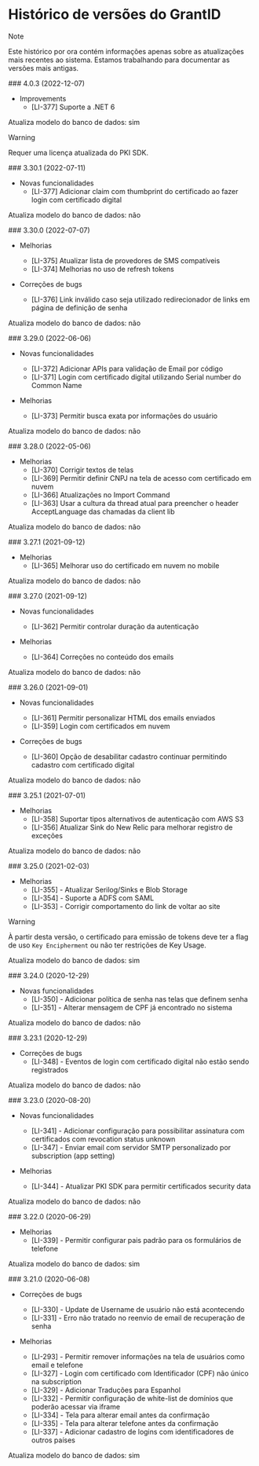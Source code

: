 ﻿# Histórico de versões do GrantID

> [!NOTE]
> Este histórico por ora contém informações apenas sobre as atualizações mais recentes ao sistema. Estamos
> trabalhando para documentar as versões mais antigas.

<a name="v4-0-3" />
### 4.0.3 (2022-12-07)

* Improvements
  * [LI-377] Suporte a .NET 6

Atualiza modelo do banco de dados: sim

> [!WARNING]
> Requer uma licença atualizada do PKI SDK.

<a name="v3-30-1" />
### 3.30.1 (2022-07-11)

* Novas funcionalidades
  * [LI-377] Adicionar claim com thumbprint do certificado ao fazer login com certificado digital

Atualiza modelo do banco de dados: não

<a name="v3-30-0" />
### 3.30.0 (2022-07-07)

* Melhorias
  * [LI-375] Atualizar lista de provedores de SMS compatíveis
  * [LI-374] Melhorias no uso de refresh tokens

* Correções de bugs
  * [LI-376] Link inválido caso seja utilizado redirecionador de links em página de definição de senha

Atualiza modelo do banco de dados: não

<a name="v3-29-0" />
### 3.29.0 (2022-06-06)

* Novas funcionalidades
  * [LI-372] Adicionar APIs para validação de Email por código
  * [LI-371] Login com certificado digital utilizando Serial number do Common Name

* Melhorias
  * [LI-373] Permitir busca exata por informações do usuário

Atualiza modelo do banco de dados: não

<a name="v3-28-0" />
### 3.28.0 (2022-05-06)

* Melhorias
  * [LI-370] Corrigir textos de telas
  * [LI-369] Permitir definir CNPJ na tela de acesso com certificado em nuvem
  * [LI-366] Atualizações no Import Command
  * [LI-363] Usar a cultura da thread atual para preencher o header AcceptLanguage das chamadas da client lib

Atualiza modelo do banco de dados: não

<a name="v3-27-1" />
### 3.27.1 (2021-09-12)

* Melhorias
  * [LI-365] Melhorar uso do certificado em nuvem no mobile

Atualiza modelo do banco de dados: não

<a name="v3-27-0" />
### 3.27.0 (2021-09-12)

* Novas funcionalidades
  * [LI-362] Permitir controlar duração da autenticação

* Melhorias
  * [LI-364] Correções no conteúdo dos emails

Atualiza modelo do banco de dados: não

<a name="v3-26-0" />
### 3.26.0 (2021-09-01)

* Novas funcionalidades
  * [LI-361] Permitir personalizar HTML dos emails enviados
  * [LI-359] Login com certificados em nuvem

* Correções de bugs
  * [LI-360] Opção de desabilitar cadastro continuar permitindo cadastro com certificado digital

Atualiza modelo do banco de dados: não

<a name="v3-25-1" />
### 3.25.1 (2021-07-01)

* Melhorias
  * [LI-358] Suportar tipos alternativos de autenticação com AWS S3
  * [LI-356] Atualizar Sink do New Relic para melhorar registro de exceções

Atualiza modelo do banco de dados: não

<a name="v3-25-0" />
### 3.25.0 (2021-02-03)

* Melhorias
  * [LI-355] - Atualizar Serilog/Sinks e Blob Storage
  * [LI-354] - Suporte a ADFS com SAML
  * [LI-353] - Corrigir comportamento do link de voltar ao site

> [!WARNING]
> À partir desta versão, o certificado para emissão de tokens deve ter a flag de uso `Key Encipherment` ou não ter restrições de Key Usage.

Atualiza modelo do banco de dados: sim

<a name="v3-24-0" />
### 3.24.0 (2020-12-29)

* Novas funcionalidades
  * [LI-350] - Adicionar política de senha nas telas que definem senha
  * [LI-351] - Alterar mensagem de CPF já encontrado no sistema

Atualiza modelo do banco de dados: não

<a name="v3-23-1" />
### 3.23.1 (2020-12-29)

* Correções de bugs
  * [LI-348] - Eventos de login com certificado digital não estão sendo registrados

Atualiza modelo do banco de dados: não

<a name="v3-23-0" />
### 3.23.0 (2020-08-20)

* Novas funcionalidades
  * [LI-341] - Adicionar configuração para possibilitar assinatura com certificados com revocation status unknown
  * [LI-347] - Enviar email com servidor SMTP personalizado por subscription (app setting)

* Melhorias
  * [LI-344] - Atualizar PKI SDK para permitir certificados security data

Atualiza modelo do banco de dados: não

<a name="v3-22-0" />
### 3.22.0 (2020-06-29)

* Melhorias
  * [LI-339] - Permitir configurar pais padrão para os formulários de telefone

Atualiza modelo do banco de dados: sim


<a name="v3-21-0" />
### 3.21.0 (2020-06-08)

* Correções de bugs
  * [LI-330] - Update de Username de usuário não está acontecendo
  * [LI-331] - Erro não tratado no reenvio de email de recuperação de senha

* Melhorias
  * [LI-293] - Permitir remover informações na tela de usuários como email e telefone
  * [LI-327] - Login com certificado com Identificador (CPF) não único na subscription
  * [LI-329] - Adicionar Traduções para Espanhol
  * [LI-332] - Permitir configuração de white-list de domínios que poderão acessar via iframe
  * [LI-334] - Tela para alterar email antes da confirmação
  * [LI-335] - Tela para alterar telefone antes da confirmação
  * [LI-337] - Adicionar cadastro de logins com identificadores de outros países

Atualiza modelo do banco de dados: sim
